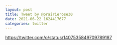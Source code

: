 ```yaml
--- 
layout: post 
title: Tweet by @prairierose30 
date: 2021-06-22 1624417677 
categories: twitter 
--- 
```

https://twitter.com/o/status/1407535849709789187